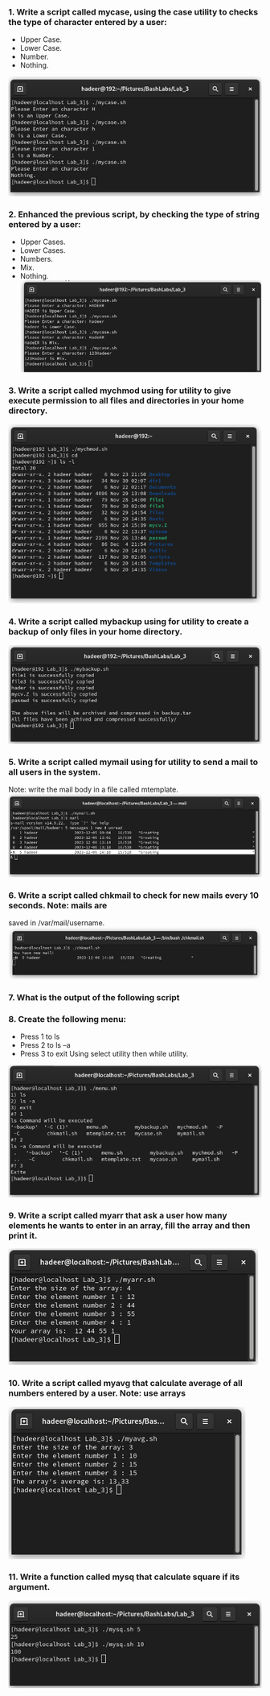 ### 1. Write a script called mycase, using the case utility to checks the type of character entered by a user:
- Upper Case.
- Lower Case.
- Number.
- Nothing.

![q1](1)

### 2. Enhanced the previous script, by checking the type of string entered by a user:
- Upper Cases.
- Lower Cases.
- Numbers.
- Mix.
- Nothing.
![q2](2)

### 3. Write a script called mychmod using for utility to give execute permission to all files and directories in your home directory.
![q3](3)

### 4. Write a script called mybackup using for utility to create a backup of only files in your home directory.
![q4](4)


### 5. Write a script called mymail using for utility to send a mail to all users in the system.
Note: write the mail body in a file called mtemplate.
![q5](5)


### 6. Write a script called chkmail to check for new mails every 10 seconds. Note: mails are
saved in /var/mail/username.
![q6](6)


### 7. What is the output of the following script

### 8. Create the following menu:
 - Press 1 to ls
 - Press 2 to ls –a
 - Press 3 to exit
 Using select utility then while utility.
 
![q8](8)
 
### 9. Write a script called myarr that ask a user how many elements he wants to enter in an array, fill the array and then print it.

![q9](9)

### 10. Write a script called myavg that calculate average of all numbers entered by a user. Note: use arrays

![q10](10)

### 11. Write a function called mysq that calculate square if its argument.

![11](11)
